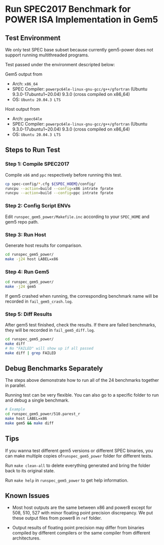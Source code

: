 # Run SPEC2017 Benchmark for POWER ISA Implementation in Gem5

## Test Environment

We only test SPEC base subset because currently gem5-power does not support running multithreaded programs.

Test passed under the environment descripted below:

Gem5 output from
- Arch: `x86_64`
- SPEC Compiler: `powerpc64le-linux-gnu-gcc/g++/gfortran` (Ubuntu 9.3.0-17ubuntu1~20.04) 9.3.0 (cross compiled on x86_64)
- OS: `Ubuntu 20.04.3 LTS`

Host output from
- Arch: `ppec64le`
- SPEC Compiler: `powerpc64le-linux-gnu-gcc/g++/gfortran` (Ubuntu 9.3.0-17ubuntu1~20.04) 9.3.0 (cross compiled on x86_64)
- OS: `Ubuntu 20.04.3 LTS`



##  Steps to Run Test

### Step 1: Compile SPEC2017

Compile `x86` and `ppc` respectively before running this test.
```bash
cp spec-config/*.cfg ${SPEC_HOEM}/config/
runcpu --action=build --config=x86 intrate fprate
runcpu --action=build --config=ppc intrate fprate
```

### Step 2: Config Script ENVs

Edit `runspec_gem5_power/Makefile.inc` according to your `SPEC_HOME` and gem5 repo path.

### Step 3: Run Host

Generate host results for comparison.

```bash
cd runspec_gem5_power/
make -j24 host LABEL=x86
```

### Step 4: Run Gem5

```bash
cd runspec_gem5_power/
make -j24 gem5
```

If gem5 crashed when running, the corresponding benchmark name will be recorded in `fail_gem5_crash.log`.

### Step 5: Diff Results

After gem5 test finished, check the results.
If there are failed benchmarks, they will be recorded in `fail_gem5_diff.log`.

```bash
cd runspec_gem5_power/
make diff
# No "FAILED" will show up if all passed
make diff | grep FAILED
```



## Debug Benchmarks Separately

The steps above demonstrate how to run all of the 24 benchmarks together in parallel.

Running test can be very flexible. You can also go to a specific folder to run and debug a single benchmark. 

```bash
# Example
cd runspec_gem5_power/510.parest_r
make host LABEL=x86
make gem5 && make diff
```



## Tips

If you wanna test different gem5 versions or different SPEC binaries, you can make multiple copies of`runspec_gem5_power` folder for different tests.

Run `make clean-all` to delete everything generated and bring the folder back to its original state.

Run `make help` in `runspec_gem5_power` to get help information.



## Known Issues

- Most host outputs are the same between x86 and power8 except for 508, 510, 527 with minor floating point precision discrepancy. We put these output files from power8 in `ref` folder.

- Output results of floating point precision may differ from binaries compiled by different compilers or the same compiler from different architectures.

